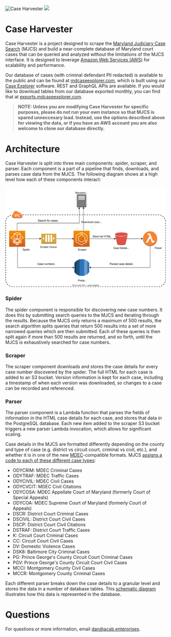 <img src="https://openjusticebaltimore.org/images/caseharvester200h.png" alt="Case Harvester" />
<img src="https://img.shields.io/badge/dynamic/json?url=https%3A%2F%2Fapi.mdcaseexplorer.com%2Fapi%2Fv1%2Fcases%2Fcount&label=Total%20cases&query=$.count&color=blue" alt"Total cases" />

# Case Harvester
Case Harvester is a project designed to scrape the [Maryland Judiciary Case Search](https://casesearch.courts.state.md.us/casesearch/inquiry-index.jsp) (MJCS) and build a near-complete database of Maryland court cases that can be queried and analyzed without the limitations of the MJCS interface. It is designed to leverage [Amazon Web Services (AWS)](https://aws.amazon.com/) for scalability and performance.

Our database of cases (with criminal defendant PII redacted) is available to the public and can be found at [mdcaseexplorer.com](https://mdcaseexplorer.com), which is built using our [Case Explorer](https://github.com/dismantl/CaseExplorer) software. REST and GraphQL APIs are available. If you would like to download tables from our database exported monthly, you can find that at [exports.mdcaseexplorer.com](https://exports.mdcaseexplorer.com/).

> **NOTE: Unless you are modifying Case Harvester for specific purposes, please do not run your own instance so that MJCS is spared unneccesary load. Instead, use the options described above for viewing the data, or if you have an AWS account you are also welcome to clone our database directly.**

# Architecture
Case Harvester is split into three main components: spider, scraper, and parser. Each component is a part of a pipeline that finds, downloads, and parses case data from the MJCS. The following diagram shows at a high level how each of these components interact:

![High level diagram](./img/main.svg)

### Spider
The spider component is responsible for discovering new case numbers. It does this by submitting search queries to the MJCS and iterating through the results. Because the MJCS only returns a maximum of 500 results, the search algorithm splits queries that return 500 results into a set of more narrowed queries which are then submitted. Each of these queries is then split again if more than 500 results are returned, and so forth, until the MJCS is exhaustively searched for case numbers.

### Scraper
The scraper component downloads and stores the case details for every case number discovered by the spider. The full HTML for each case is added to an S3 bucket. Version information is kept for each case, including a timestamp of when each version was downloaded, so changes to a case can be recorded and referenced.

### Parser
The parser component is a Lambda function that parses the fields of information in the HTML case details for each case, and stores that data in the PostgreSQL database. Each new item added to the scraper S3 bucket triggers a new parser Lambda invocation, which allows for significant scaling.

Case details in the MJCS are formatted differently depending on the county and type of case (e.g. district vs circuit court, criminal vs civil, etc.), and whether it is in one of the new [MDEC](https://mdcourts.gov/mdec/about)-compatible formats. MJCS [assigns a code to each of these different case types](https://www.muckrock.com/foi/maryland-154/case-search-court-classifications-56516/#comm-564971):
* ODYCRIM: MDEC Criminal Cases
* ODYTRAF: MDEC Traffic Cases
* ODYCIVIL: MDEC Civil Cases
* ODYCVCIT: MDEC Civil Citations
* ODYCOSA: MDEC Appellate Court of Maryland (formerly Court of Special Appeals)
* ODYCOA: MDEC Supreme Court of Maryland (formerly Court of Appeals)
* DSCR: District Court Criminal Cases
* DSCIVIL: District Court Civil Cases
* DSCP: District Court Civil Citations
* DSTRAF: District Court Traffic Cases
* K: Circuit Court Criminal Cases
* CC: Circuit Court Civil Cases
* DV: Domestic Violence Cases
* DSK8: Baltimore City Criminal Cases
* PG: Prince George's County Circuit Court Criminal Cases
* PGV: Prince George's County Circuit Court Civil Cases
* MCCI: Montgomery County Civil Cases
* MCCR: Montgomery County Criminal Cases

Each different parser breaks down the case details to a granular level and stores the data in a number of database tables. This [schematic diagram](https://disman.tl/caseharvester/relationships.html) illustrates how this data is represented in the database.

# Questions
For questions or more information, email [dan@acab.enterprises](mailto:dan@acab.enterprises).
